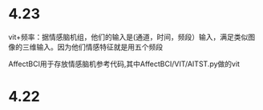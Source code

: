 # 4.23

vit+频率：据情感脑机组，他们的输入是(通道，时间，频段）输入，满足类似图像的三维输入。因为他们情感特征就是用五个频段

AffectBCI用于存放情感脑机参考代码,其中AffectBCI/VIT/AITST.py做的vit

# 4.22
